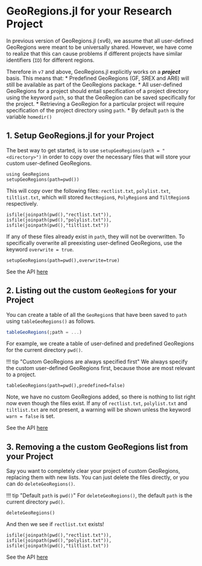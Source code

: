 # GeoRegions.jl for your Research Project

In previous version of GeoRegions.jl (≤v6), we assume that all user-defined GeoRegions were meant to be universally shared. However, we have come to realize that this can cause problems if different projects have similar identifiers (`ID`) for different regions.

Therefore in `v7` and above, GeoRegions.jl explicitly works on a **_project_** basis. This means that:
    * Predefined GeoRegions (GF, SREX and AR6) will still be available as part of the GeoRegions package.
    * All user-defined GeoRegions for a project should entail specification of a project directory using the keyword `path`, so that the GeoRegion can be saved specifically for the project.
    * Retrieving a GeoRegion for a particular project will require specification of the project directory using `path`.
    * By default `path` is the variable `homedir()`

## 1. Setup GeoRegions.jl for your Project

The best way to get started, is to use `setupGeoRegions(path = "<directory>")` in order to copy over the necessary files that will store your custom user-defined GeoRegions.

```@example projects
using GeoRegions
setupGeoRegions(path=pwd())
```

This will copy over the following files: `rectlist.txt`, `polylist.txt`, `tiltlist.txt`, which will stored `RectRegion`s, `PolyRegion`s and `TiltRegion`s respectively.

```@example projects
isfile(joinpath(pwd(),"rectlist.txt")),
isfile(joinpath(pwd(),"polylist.txt")),
isfile(joinpath(pwd(),"tiltlist.txt"))
```

If any of these files already exist in `path`, they will not be overwritten. To specifically overwrite all preexisting user-defined GeoRegions, use the keyword `overwrite = true`.

```@example projects
setupGeoRegions(path=pwd(),overwrite=true)
```

See the API [here](/api/project#GeoRegions.setupGeoRegions)

## 2. Listing out the custom `GeoRegion`s for your Project

You can create a table of all the `GeoRegion`s that have been saved to `path` using `tableGeoRegions()` as follows.

```julia
tableGeoRegions(;path = ...)
```

For example, we create a table of user-defined and predefined GeoRegions for the current directory `pwd()`.

!!! tip "Custom GeoRegions are always specified first"
    We always specify the custom user-defined GeoRegions first, because those are most relevant to a project.

```@example projects
tableGeoRegions(path=pwd(),predefined=false)
```

Note, we have no custom GeoRegions added, so there is nothing to list right now even though the files exist. If any of `rectlist.txt`, `polylist.txt` and `tiltlist.txt` are not present, a warning will be shown unless the keyword `warn = false` is set.

See the API [here](/api/project#GeoRegions.deleteGeoRegions)

## 3. Removing a the custom GeoRegions list from your Project

Say you want to completely clear your project of custom GeoRegions, replacing them with new lists. You can just delete the files directly, or you can do `deleteGeoRegions()`.

!!! tip "Default `path` is `pwd()`"
    For `deleteGeoRegions()`, the default `path` is the current directory `pwd()`.

```@example projects
deleteGeoRegions()
```

And then we see if `rectlist.txt` exists!

```@example projects
isfile(joinpath(pwd(),"rectlist.txt")),
isfile(joinpath(pwd(),"polylist.txt")),
isfile(joinpath(pwd(),"tiltlist.txt"))
```

See the API [here](/api/project#GeoRegions.deleteGeoRegions)